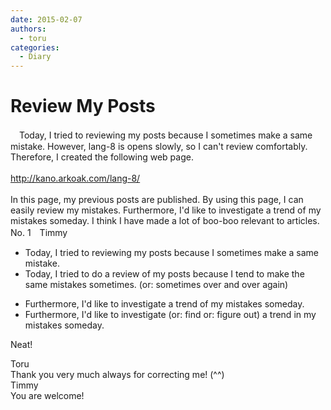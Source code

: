 ```yaml
---
date: 2015-02-07
authors:
  - toru
categories:
  - Diary
---
```


<h1 id="subject_show">Review My Posts</h1>
<div class="date" hidden>Feb 7, 2015 23:51</div>
<div id="post"><div id="body_show_ori">
　Today, I tried to reviewing my posts because I sometimes make a same mistake. However, lang-8 is opens slowly, so I can't review comfortably. Therefore, I created the following web page.<br/><br/><a href="http://kano.arkoak.com/lang-8/" target="_blank">http://kano.arkoak.com/lang-8/</a><br/><br/>In this page, my previous posts are published. By using this page, I can easily review my mistakes. Furthermore, I'd like to investigate a trend of my mistakes someday. I think I have made a lot of boo-boo relevant to articles.
</div></div>

<!-- more -->

<div id="block"><div class="first_name"> No. 1　<span class="just_name">Timmy</span></div><div id="block2">
<ul class="correction_field">
<li class="incorrect">Today, I tried to reviewing my posts because I sometimes make a same mistake.</li>
<li class="corrected correct">
Today, I tried to <span class="f_blue">do a</span> review <span class="f_blue">of</span> my posts because I <span class="f_blue">tend to</span> make <span class="f_blue">the </span>same mistake<span class="f_blue">s </span>sometimes. (or: <span class="f_blue">sometimes over and over again</span>)
</li>
</ul>
<ul class="correction_field">
<li class="incorrect">Furthermore, I'd like to investigate a trend of my mistakes someday.</li>
<li class="corrected correct">
Furthermore, I'd like to investigate (or: <span class="f_blue">find</span> or: <span class="f_blue">figure out</span>) a trend <span class="f_blue">in</span> my mistakes someday.
</li>
</ul>
<p class="comment_small">
 Neat!
</p>

</div><div class="name"><span class="just_name">Toru</span><br>
Thank you very much always for correcting me! (^^)
</div>
<div class="name"><span class="just_name">Timmy</span><br>
You are welcome!
</div>
</div>
